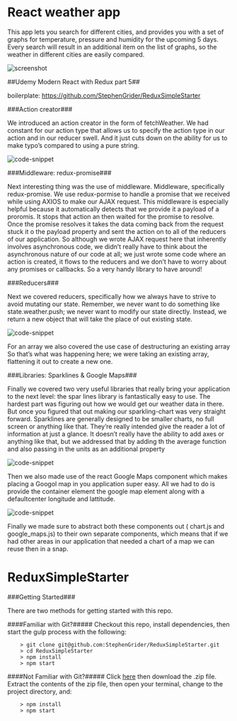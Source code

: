 # React weather app

This app lets you search for different cities, and provides you with a set of graphs for temperature, pressure and humidity for the upcoming 5 days. Every search will result in an additional item on the list of graphs, so the weather in different cities are easily compared.

![screenshot](http://res.cloudinary.com/ddpouudhk/image/upload/v1485377404/screencapture-localhost-8080-1485376903455_dshhkk.png)

##Udemy Modern React with Redux part 5##

boilerplate: https://github.com/StephenGrider/ReduxSimpleStarter

###Action creator###

We introduced an action creator in the form of fetchWeather.
We had  constant for our action type that allows us to specify the action type in our action and in our reducer swell. And it just cuts down on the ability for us to make typo’s compared to using a pure string.

![code-snippet](http://res.cloudinary.com/ddpouudhk/image/upload/v1485425488/Schermafbeelding_2017-01-26_om_10.17.55_jwuwgi.png)

###Middleware: redux-promise###

Next interesting thing was the use of middleware. Middleware, specifically redux-promise. We use redux-pormise to handle a promise that we received while using AXIOS to make our AJAX request. 
This middleware is especially helpful because it automatically detects that we provide it a payload of a proromis. It stops that action an then waited for the promise to resolve. Once the promise resolves it takes the data coming back from the request stuck it o the payload property and sent the action on to all of the reducers of our application. 
So although we wrote AJAX request here that inherently involves asynchronous code, we didn’t really have to think about the asynchronous nature of our code at all; we just wrote some code where an action is created, it flows to the reducers and we don’t have to worry about any promises or callbacks. So a very handy library to have around!

###Reducers###

Next we covered reducers, specifically how we always have to strive to avoid mutating our state. Remember, we never want to do something like state.weather.push; we never want to modify our state directly. Instead, we return a new object that will take the place of out existing state.

![code-snippet](http://res.cloudinary.com/ddpouudhk/image/upload/v1485425485/Schermafbeelding_2017-01-26_om_10.34.14_cszkte.png)

For an array we also covered the use case of destructuring an existing array So that’s what was happening here; we were taking an existing array, flattening it out to create a new one.

###Libraries: Sparklines & Google Maps###

Finally we covered two very useful libraries that really bring your application to the next level: the spar lines library is fantastically easy to use. The hardest part was figuring out how we would get our weather data in there. But once you figured that out making our sparkling-chart was very straight forward. Sparklines are generally designed to be smaller charts, no full screen or anything like that. They’re really intended give the reader a lot of information at just a glance. It doesn’t really have the ability to add axes or anything like that, but we addressed that by adding th  the average function and also passing in the units as an additional property

![code-snippet](http://res.cloudinary.com/ddpouudhk/image/upload/v1485425489/Schermafbeelding_2017-01-26_om_10.40.41_binjxx.png)

Then we also made use of the react Google Maps component which makes placing a Googol map in you application super easy. All we had to do is provide the container element the google map element along with a defaultcenter  longitude and lattitude.

![code-snippet](http://res.cloudinary.com/ddpouudhk/image/upload/v1485425485/Schermafbeelding_2017-01-26_om_10.49.27_wyblhh.png)

Finally we made sure to abstract both these components out ( chart.js and google_maps.js) to their own separate components, which means that if we had other areas in our application that needed a chart of a map we can reuse then in a snap.


# ReduxSimpleStarter


###Getting Started###

There are two methods for getting started with this repo.

####Familiar with Git?#####
Checkout this repo, install dependencies, then start the gulp process with the following:

```
	> git clone git@github.com:StephenGrider/ReduxSimpleStarter.git
	> cd ReduxSimpleStarter
	> npm install
	> npm start
```

####Not Familiar with Git?#####
Click [here](https://github.com/StephenGrider/ReactStarter/releases) then download the .zip file.  Extract the contents of the zip file, then open your terminal, change to the project directory, and:

```
	> npm install
	> npm start
```
